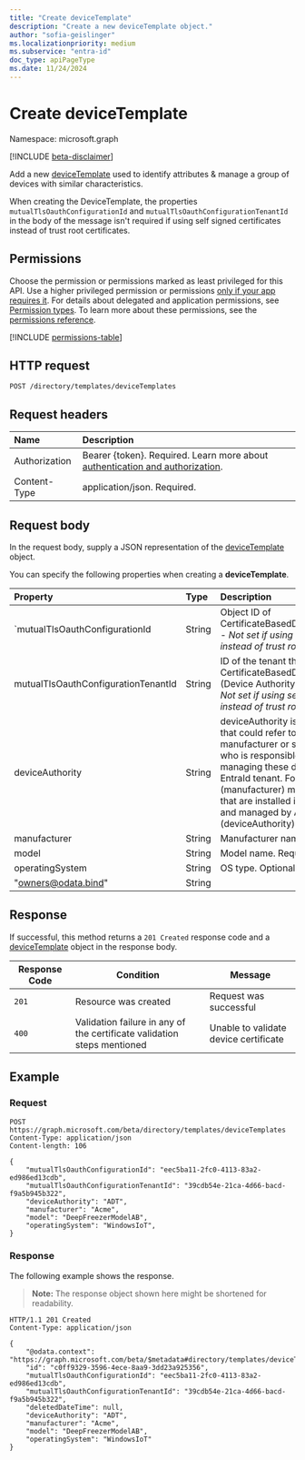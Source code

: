 ```yaml
---
title: "Create deviceTemplate"
description: "Create a new deviceTemplate object."
author: "sofia-geislinger"
ms.localizationpriority: medium
ms.subservice: "entra-id"
doc_type: apiPageType
ms.date: 11/24/2024
---
```


# Create deviceTemplate

Namespace: microsoft.graph

[!INCLUDE [beta-disclaimer](../../includes/beta-disclaimer.md)]

Add a new [deviceTemplate](../resources/devicetemplate.md) used to identify attributes & manage a group of devices with similar characteristics.

When creating the DeviceTemplate, the properties  `mutualTlsOauthConfigurationId` and `mutualTlsOauthConfigurationTenantId` in the body of the message isn't required if using self signed certificates instead of trust root certificates.

## Permissions

Choose the permission or permissions marked as least privileged for this API. Use a higher privileged permission or permissions [only if your app requires it](/graph/permissions-overview#best-practices-for-using-microsoft-graph-permissions). For details about delegated and application permissions, see [Permission types](/graph/permissions-overview#permission-types). To learn more about these permissions, see the [permissions reference](/graph/permissions-reference).

<!-- {
  "blockType": "permissions",
  "name": "template-post-devicetemplates-permissions"
}
-->
[!INCLUDE [permissions-table](../includes/permissions/template-post-devicetemplates-permissions.md)]

## HTTP request

<!-- {
  "blockType": "ignored"
}
-->
``` http
POST /directory/templates/deviceTemplates
```

## Request headers

|Name|Description|
|:---|:---|
|Authorization|Bearer {token}. Required. Learn more about [authentication and authorization](/graph/auth/auth-concepts).|
|Content-Type|application/json. Required.|

## Request body

In the request body, supply a JSON representation of the [deviceTemplate](../resources/devicetemplate.md) object.

You can specify the following properties when creating a **deviceTemplate**.

|Property|Type|Description|
|:---|:---|:---|
|`mutualTlsOauthConfigurationId|String|Object ID of CertificateBasedDeviceAuthConfiguration - _Not set if using self signed certificates instead of trust root certificates._ Optional. |
|mutualTlsOauthConfigurationTenantId|String|ID of the tenant that contains the CertificateBasedDeviceAuthConfiguration (Device Authority's EntraId Tenant ID) - _Not set if using self signed certificates instead of trust root certificates._ Optional. |
|deviceAuthority | String | deviceAuthority is used as a generic term that could refer to the device manufacturer or some reseller or supplier who is responsible for provisioning and managing these devices on a customer's EntraId tenant. For example, Acme (manufacturer) makes security cameras that are installed in customer buildings and managed by ABC Company (deviceAuthority). Required.|
|manufacturer|String|Manufacturer name. Required.|
|model|String|Model name. Required.|
|operatingSystem|String|OS type. Optional.|
|"owners@odata.bind"|String| 

## Response

If successful, this method returns a `201 Created` response code and a [deviceTemplate](../resources/devicetemplate.md) object in the response body.

|Response Code|Condition|Message|
|-|-|-|
|`201` | Resource was created |Request was successful|
|`400` | Validation failure in any of the certificate validation steps mentioned | Unable to validate device certificate|


## Example

### Request
<!-- {
  "blockType": "request",
  "name": "create_devicetemplate_from_"
}
-->
``` http
POST https://graph.microsoft.com/beta/directory/templates/deviceTemplates
Content-Type: application/json
Content-length: 106

{
    "mutualTlsOauthConfigurationId": "eec5ba11-2fc0-4113-83a2-ed986ed13cdb",
    "mutualTlsOauthConfigurationTenantId": "39cdb54e-21ca-4d66-bacd-f9a5b945b322",
    "deviceAuthority": "ADT",
    "manufacturer": "Acme",
    "model": "DeepFreezerModelAB",
    "operatingSystem": "WindowsIoT",
}
```

### Response

The following example shows the response.
>**Note:** The response object shown here might be shortened for readability.
<!-- {
  "blockType": "response",
  "truncated": true,
  "@odata.type": "microsoft.graph.deviceTemplate"
}
-->
``` http
HTTP/1.1 201 Created
Content-Type: application/json

{
    "@odata.context": "https://graph.microsoft.com/beta/$metadata#directory/templates/deviceTemplates/$entity",
    "id": "c0ff9329-3596-4ece-8aa9-3dd23a925356",
    "mutualTlsOauthConfigurationId": "eec5ba11-2fc0-4113-83a2-ed986ed13cdb",
    "mutualTlsOauthConfigurationTenantId": "39cdb54e-21ca-4d66-bacd-f9a5b945b322",
    "deletedDateTime": null,
    "deviceAuthority": "ADT",
    "manufacturer": "Acme",
    "model": "DeepFreezerModelAB",
    "operatingSystem": "WindowsIoT"
}
```
